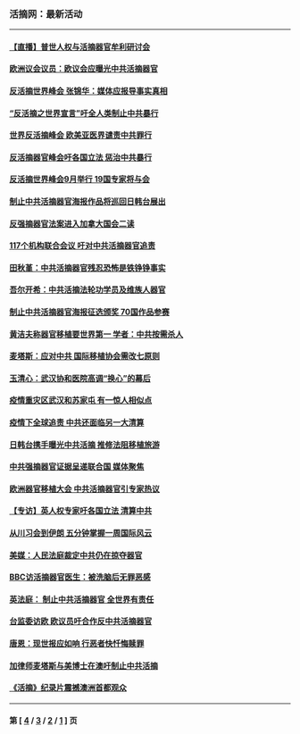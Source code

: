 ### 活摘网：最新活动
---
#### [【直播】普世人权与活摘器官牟利研讨会](../../pages/nf5883/n13425146.md?12300430) 
#### [欧洲议会议员：欧议会应曝光中共活摘器官](../../pages/nf5883/n13336571.md?12300430) 
#### [反活摘世界峰会 张锦华：媒体应报导事实真相](../../pages/nf5883/n13278502.md?12300430) 
#### [“反活摘之世界宣言”吁全人类制止中共暴行](../../pages/nf5883/n13259730.md?12300430) 
#### [世界反活摘峰会 欧美亚医界谴责中共罪行](../../pages/nf5883/n13253550.md?12300430) 
#### [反活摘器官峰会吁各国立法 惩治中共暴行](../../pages/nf5883/n13245052.md?12300430) 
#### [反活摘世界峰会9月举行 19国专家将与会](../../pages/nf5883/n13201492.md?12300430) 
#### [制止中共活摘器官海报作品将巡回日韩台展出](../../pages/nf5883/n13177791.md?12300430) 
#### [反强摘器官法案进入加拿大国会二读](../../pages/nf5883/n13033450.md?12300430) 
#### [117个机构联合会议 吁对中共活摘器官追责](../../pages/nf5883/n12775087.md?12300430) 
#### [田秋堇：中共活摘器官残忍恐怖是铁铮铮事实](../../pages/nf5883/n12702148.md?12300430) 
#### [吾尔开希：中共活摘法轮功学员及维族人器官](../../pages/nf5883/n12693197.md?12300430) 
#### [制止中共活摘器官海报征选颁奖 70国作品参赛](../../pages/nf5883/n12692050.md?12300430) 
#### [黄洁夫称器官移植要世界第一 学者：中共按需杀人](../../pages/nf5883/n12572329.md?12300430) 
#### [麦塔斯：应对中共 国际移植协会需改七原则](../../pages/nf5883/n12514711.md?12300430) 
#### [玉清心：武汉协和医院高调“换心”的幕后](../../pages/nf5883/n12298730.md?12300430) 
#### [疫情重灾区武汉和苏家屯 有一惊人相似点](../../pages/nf5883/n12150824.md?12300430) 
#### [疫情下全球追责 中共还面临另一大清算](../../pages/nf5883/n12070397.md?12300430) 
#### [日韩台携手曝光中共活摘 推修法阻移植旅游](../../pages/nf5883/n11712046.md?12300430) 
#### [中共强摘器官证据呈递联合国 媒体聚焦](../../pages/nf5883/n11546426.md?12300430) 
#### [欧洲器官移植大会 中共活摘器官引专家热议](../../pages/nf5883/n11539095.md?12300430) 
#### [【专访】英人权专家吁各国立法 清算中共](../../pages/nf5883/n11367315.md?12300430) 
#### [从川习会到伊朗 五分钟掌握一周国际风云](../../pages/nf5883/n11338520.md?12300430) 
#### [美媒：人民法庭裁定中共仍在掠夺器官](../../pages/nf5883/n11334897.md?12300430) 
#### [BBC访活摘器官医生：被洗脑后无罪恶感](../../pages/nf5883/n11335935.md?12300430) 
#### [英法庭： 制止中共活摘器官 全世界有责任](../../pages/nf5883/n11330691.md?12300430) 
#### [台监委访欧 欧议员吁合作反中共活摘器官](../../pages/nf5883/n11109190.md?12300430) 
#### [唐恩：现世报应如响 行恶者快忏悔赎罪](../../pages/nf5883/n11104016.md?12300430) 
#### [加律师麦塔斯与美博士在澳吁制止中共活摘](../../pages/nf5883/n10724764.md?12300430) 
#### [《活摘》纪录片震撼澳洲首都观众](../../pages/nf5883/n10722747.md?12300430) 

---
#### 第 [ [4](./4.md?12300430) / [3](./3.md?12300430) / [2](./2.md?12300430) / [1](./1.md?12300430) ] 页
